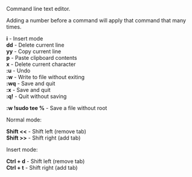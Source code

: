 
Command line text editor.  
  
Adding a number before a command will apply that command that many times.  
  
**i** - Insert mode  
**dd** - Delete current line  
**yy** - Copy current line  
**p** - Paste clipboard contents  
**x** - Delete current character  
**:u** - Undo  
**:w** - Write to file without exiting  
**:wq** - Save and quit  
**:x** - Save and quit  
**:q!** - Quit without saving  
  
**:w !sudo tee %** - Save a file without root  
  
  
  
Normal mode:  
  
**Shift <<** - Shift left (remove tab)  
**Shift >>** - Shift right (add tab)  
  
Insert mode:  
  
**Ctrl + d** - Shift left (remove tab)  
**Ctrl + t** - Shift right (add tab)